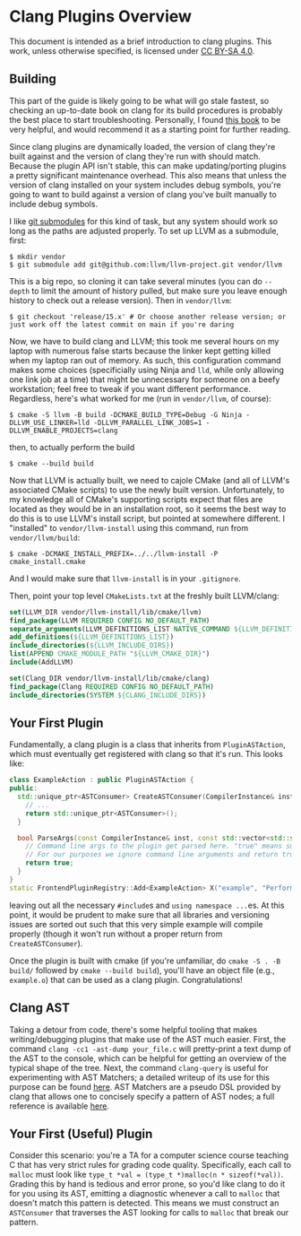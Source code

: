 # Clang Plugins Overview
This document is intended as a brief introduction to clang plugins.
This work, unless otherwise specified, is licensed under [CC BY-SA 4.0](https://creativecommons.org/licenses/by-sa/4.0/).

## Building
This part of the guide is likely going to be what will go stale fastest, so checking an up-to-date book on clang for its build procedures is probably the best place to start troubleshooting.
Personally, I found [this book](https://learning.oreilly.com/library/view/llvm-techniques-tips/9781838824952/) to be very helpful, and would recommend it as a starting point for further reading.

Since clang plugins are dynamically loaded, the version of clang they're built against and the version of clang they're run with should match.
Because the plugin API isn't stable, this can make updating/porting plugins a pretty significant maintenance overhead.
This also means that unless the version of clang installed on your system includes debug symbols, you're going to want to build against a version of clang you've built manually to include debug symbols.

I like [git submodules](https://git-scm.com/book/en/v2/Git-Tools-Submodules) for this kind of task, but any system should work so long as the paths are adjusted properly.
To set up LLVM as a submodule, first:
```
$ mkdir vendor
$ git submodule add git@github.com:llvm/llvm-project.git vendor/llvm
```
This is a big repo, so cloning it can take several minutes (you can do `--depth` to limit the amount of history pulled, but make sure you leave enough history to check out a release version).
Then in `vendor/llvm`:
```
$ git checkout 'release/15.x' # Or choose another release version; or just work off the latest commit on main if you're daring
```
Now, we have to build clang and LLVM; this took me several hours on my laptop with numerous false starts because the linker kept getting killed when my laptop ran out of memory.
As such, this configuration command makes some choices (specificially using Ninja and `lld`, while only allowing one link job at a time) that might be unnecessary for someone on a beefy workstation; feel free to tweak if you want different performance.
Regardless, here's what worked for me (run in `vendor/llvm`, of course):
```
$ cmake -S llvm -B build -DCMAKE_BUILD_TYPE=Debug -G Ninja -DLLVM_USE_LINKER=lld -DLLVM_PARALLEL_LINK_JOBS=1 -DLLVM_ENABLE_PROJECTS=clang
```
then, to actually perform the build
```
$ cmake --build build
```

Now that LLVM is actually built, we need to cajole CMake (and all of LLVM's associated CMake scripts) to use the newly built version.
Unfortunately, to my knowledge all of CMake's supporting scripts expect that files are located as they would be in an installation root, so it seems the best way to do this is to use LLVM's install script, but pointed at somewhere different.
I "installed" to `vendor/llvm-install` using this command, run from `vendor/llvm/build`:
```
$ cmake -DCMAKE_INSTALL_PREFIX=../../llvm-install -P cmake_install.cmake
```
And I would make sure that `llvm-install` is in your `.gitignore`.

Then, point your top level `CMakeLists.txt` at the freshly built LLVM/clang:
```cmake
set(LLVM_DIR vendor/llvm-install/lib/cmake/llvm)
find_package(LLVM REQUIRED CONFIG NO_DEFAULT_PATH)
separate_arguments(LLVM_DEFINITIONS_LIST NATIVE_COMMAND ${LLVM_DEFINITIONS})
add_definitions(${LLVM_DEFINITIONS_LIST})
include_directories(${LLVM_INCLUDE_DIRS})
list(APPEND CMAKE_MODULE_PATH "${LLVM_CMAKE_DIR}")
include(AddLLVM)

set(Clang_DIR vendor/llvm-install/lib/cmake/clang)
find_package(Clang REQUIRED CONFIG NO_DEFAULT_PATH)
include_directories(SYSTEM ${CLANG_INCLUDE_DIRS})
```

## Your First Plugin
Fundamentally, a clang plugin is a class that inherits from `PluginASTAction`, which must eventually get registered with clang so that it's run. This looks like:
```cpp
class ExampleAction : public PluginASTAction {
public:
  std::unique_ptr<ASTConsumer> CreateASTConsumer(CompilerInstance& inst, llvm::StringRef) override {
    // ...
    return std::unique_ptr<ASTConsumer>();
  }

  bool ParseArgs(const CompilerInstance& inst, const std::vector<std::string>& args) override {
    // Command line args to the plugin get parsed here. "true" means success, "false" aborts compilation.
    // For our purposes we ignore command line arguments and return true no matter what.
    return true;
  }
}
static FrontendPluginRegistry::Add<ExampleAction> X("example", "Performs your cool analysis");
```
leaving out all the necessary `#include`s and `using namespace ...`es.
At this point, it would be prudent to make sure that all libraries and versioning issues are sorted out such that this very simple example will compile properly (though it won't run without a proper return from `CreateASTConsumer`).

Once the plugin is built with cmake (if you're unfamiliar, do `cmake -S . -B build/` followed by `cmake --build build`), you'll have an object file (e.g., `example.o`) that can be used as a clang plugin. Congratulations!

## Clang AST
Taking a detour from code, there's some helpful tooling that makes writing/debugging plugins that make use of the AST much easier.
First, the command `clang -cc1 -ast-dump your_file.c` will pretty-print a text dump of the AST to the console, which can be helpful for getting an overview of the typical shape of the tree.
Next, the command `clang-query` is useful for experimenting with AST Matchers; a detailed writeup of its use for this purpose can be found [here](https://devblogs.microsoft.com/cppblog/exploring-clang-tooling-part-2-examining-the-clang-ast-with-clang-query/).
AST Matchers are a pseudo DSL provided by clang that allows one to concisely specify a pattern of AST nodes; a full reference is available [here](https://clang.llvm.org/docs/LibASTMatchersReference.html).

## Your First (Useful) Plugin
Consider this scenario: you're a TA for a computer science course teaching C that has very strict rules for grading code quality.
Specifically, each call to `malloc` must look like `type_t *val = (type_t *)malloc(n * sizeof(*val))`.
Grading this by hand is tedious and error prone, so you'd like clang to do it for you using its AST, emitting a diagnostic whenever a call to `malloc` that doesn't match this pattern is detected.
This means we must construct an `ASTConsumer` that traverses the AST looking for calls to `malloc` that break our pattern.
